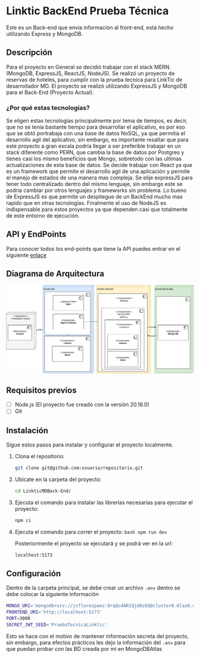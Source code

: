 # Linktic BackEnd Prueba Técnica

Este es un Back-end que envia información al front-end, está hecho utilizando Express y MongoDB.

## Descripción

Para el proyecto en General se decidió trabajar con el stack MERN. (MongoDB, ExpressJS, ReactJS, NodeJS).
Se realizó un proyecto de reservas de hoteles, para cumplir con la prueba tecnica para LinkTic de desarrollador MD.
El proyecto se realizó utilizando ExpressJS y MongoDB para el Back-End (Proyecto Actual).

### ¿Por qué estas tecnologías?

Se eligen estas tecnologías principalmente por tema de tiempos, es decir, que no se tenia bastante tiempo para desarrollar el aplicativo, es por eso que se obtó portrabaja con una base de datos NoSQL, ya que permitía el desarrollo agil del aplicativo, sin embargo, es importante resaltar que para este proyecto a gran escala podría llegar a ser preferible trabajar en un stack diferente como PERN, que cambia la base de datos por Postgres y tienes casi los mismo beneficios que Mongo, sobretodo con las ultimas actualizaciones de esta base de datos. Se decide trabajar con React ya que es un framework que permite el desarrollo agil de una aplicación y permite el manejo de estados de una manera mas compleja. Se elije expressJS para tener todo centralizado dentro del mismo lenguaje, sin embargo este se podria cambiar por otros lenguajes y frameworks sin problema. Lo bueno de ExpressJS es que permite un despliegue de un BackEnd mucho mas rapido que en otras tecnologías. Finalmente el uso de NodeJS es indispensable para estos proyectos ya que dependen casi que totalmente de este entorno de ejecución.

## API y EndPoints

Para conocer todos los end-points que tiene la API puedes entrar en el siguiente [enlace](https://documenter.getpostman.com/view/38032460/2sAXqta1Sx)

## Diagrama de Arquitectura

![Alt text](DiagramadeDespliegue.png)

## Requisitos previos

- [ ] Node.js (El proyecto fue creado con la versión 20.16.0)
- [ ] Git

## Instalación

Sigue estos pasos para instalar y configurar el proyecto localmente.

1. Clona el repositorio:

   ```bash
   git clone git@github.com:usuario/repositorio.git
   
2. Ubícate en la carpeta del proyecto:
   ```bash
   cd LinkticMDBack-End/
   
3. Ejecuta el comando para instalar las librerías necesarias para ejecutar el proyecto:
   ```bash
   npm ci
4. Ejecuta el comando para correr el proyecto:
   ``bash
   npm run dev ``

   Posteriormente el proyecto se ejecutará y se podrá ver en la url:
   ```bash
   localhost:5173

## Configuración
Dentro de la carpeta principal, se debe crear un archivo `.env` dentro se debe colocar la siguiente información
```bash
MONGO_URI='mongodb+srv://jcflorezpaez:8rqQc4AR1Qjd0zOd@cluster0.6laz6.mongodb.net/PruebaTecnica?retryWrites=true&w=majority&appName=Cluster0'
FRONTEND_URI='http://localhost:5173'
PORT=3000
SECRET_JWT_SEED='PruebaTecnicaLinktic'
```
Esto se hace con el motivo de mantener información secreta del proyecto, sin embargo, para efectos prácticos les dejo la información del `.env` para que puedan probar con las BD creada por mi en MongoDBAtlas
